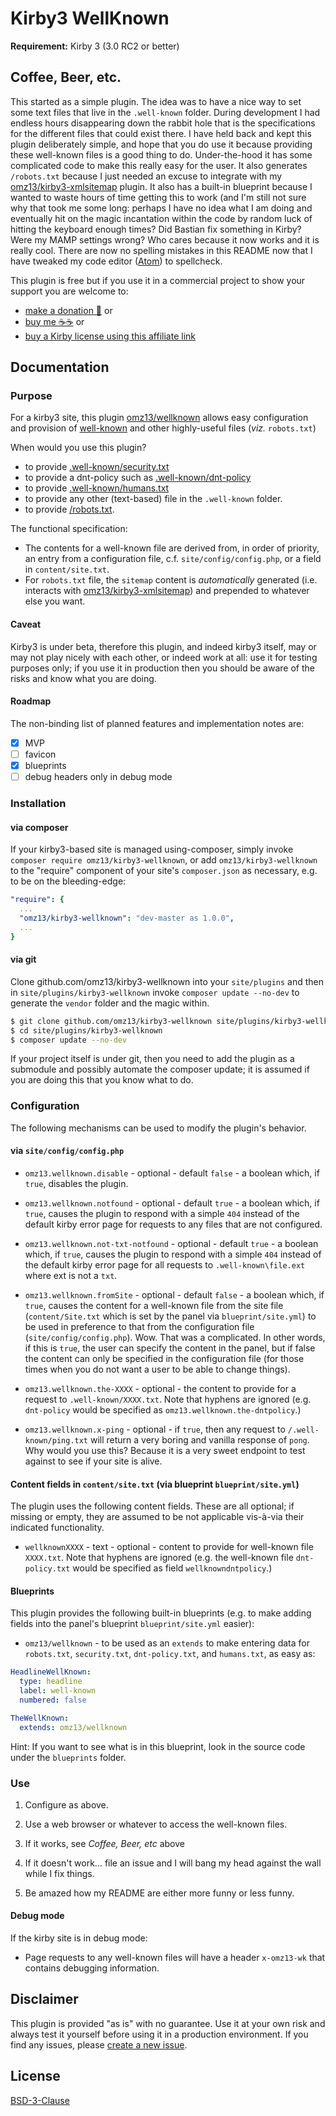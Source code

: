 # Kirby3 WellKnown

**Requirement:** Kirby 3 (3.0 RC2 or better)


## Coffee, Beer, etc.

This started as a simple plugin. The idea was to have a nice way to set some text files that live in the `.well-known` folder. During development I had endless hours disappearing down the rabbit hole that is the specifications for the different files that could exist there. I have held back and kept this plugin deliberately simple, and hope that you do use it because providing these well-known files is a good thing to do. Under-the-hood it has some complicated code to make this really easy for the user. It also generates `/robots.txt` because I just needed an excuse to integrate with my [omz13/kirby3-xmlsitemap](https://github.com/omz13/kirby3-xmlsitemap) plugin. It also has a built-in blueprint because I wanted to waste hours of time getting this to work (and I'm still not sure why that took me some long: perhaps I have no idea what I am doing and eventually hit on the magic incantation within the code by random luck of hitting the keyboard enough times? Did Bastian fix something in Kirby? Were my MAMP settings wrong? Who cares because it now works and it is really cool. There are now no spelling mistakes in this README now that I have tweaked my code editor ([Atom](https://atom.io)) to spellcheck.

This plugin is free but if you use it in a commercial project to show your support you are welcome to:
- [make a donation 🍻](https://www.paypal.me/omz13/10) or
- [buy me ☕☕](https://buymeacoff.ee/omz13) or
- [buy a Kirby license using this affiliate link](https://a.paddle.com/v2/click/1129/36191?link=1170)

## Documentation

### Purpose

For a kirby3 site, this plugin [omz13/wellknown](https://github.com/omz13/kirby3-welllknown) allows easy configuration and provision of [well-known](https://www.iana.org/assignments/well-known-uris/well-known-uris.xhtml) and other highly-useful files (_viz._ `robots.txt`)

When would you use this plugin?

- to provide [.well-known/security.txt](https://securitytxt.org)
- to provide a dnt-policy such as [.well-known/dnt-policy](https://eff.org/dnt-policy)
- to provide [.well-known/humans.txt](http://humanstxt.org)
- to provide any other (text-based) file in the `.well-known` folder.
- to provide [/robots.txt](https://en.wikipedia.org/wiki/Robots_exclusion_standard).


The functional specification:

- The contents for a well-known file are derived from, in order of priority, an entry from a configuration file, c.f. `site/config/config.php`, or a field in `content/site.txt`.
- For `robots.txt` file, the `sitemap` content is _automatically_ generated (i.e. interacts with [omz13/kirby3-xmlsitemap](https://github.com/omz13/kirby3-xmlsitemap)) and prepended to whatever else you want.

#### Caveat

Kirby3 is under beta, therefore this plugin, and indeed kirby3 itself, may or may not play nicely with each other, or indeed work at all: use it for testing purposes only; if you use it in production then you should be aware of the risks and know what you are doing.

#### Roadmap

The non-binding list of planned features and implementation notes are:

- [x] MVP
- [ ] favicon
- [x] blueprints
- [ ] debug headers only in debug mode

### Installation

#### via composer

If your kirby3-based site is managed using-composer, simply invoke `composer require omz13/kirby3-wellknown`, or add `omz13/kirby3-wellknown` to the "require" component of your site's `composer.json` as necessary, e.g. to be on the bleeding-edge:

```yaml
"require": {
  ...
  "omz13/kirby3-wellknown": "dev-master as 1.0.0",
  ...
}
```
#### via git

Clone github.com/omz13/kirby3-wellknown into your `site/plugins` and then in `site/plugins/kirby3-wellknown` invoke ``composer update --no-dev`` to generate the `vendor` folder and the magic within.

```sh
$ git clone github.com/omz13/kirby3-wellknown site/plugins/kirby3-wellknown
$ cd site/plugins/kirby3-wellknown
$ composer update --no-dev
```

If your project itself is under git, then you need to add the plugin as a submodule and possibly automate the composer update; it is assumed if you are doing this that you know what to do.

### Configuration

The following mechanisms can be used to modify the plugin's behavior.

#### via `site/config/config.php`

- `omz13.wellknown.disable` - optional - default `false` - a boolean which, if `true`, disables the plugin.

- `omz13.wellknown.notfound` - optional - default `true` - a boolean which, if `true`, causes the plugin to respond with a simple `404` instead of the default kirby error page for requests to any files that are not configured.

- `omz13.wellknown.not-txt-notfound` - optional - default `true` - a boolean which, if `true`, causes the plugin to respond with a simple `404` instead of the default kirby error page for all requests to `.well-known\file.ext` where ext is not a `txt`.

- `omz13.wellknown.fromSite` - optional - default `false` - a boolean which, if `true`, causes the content for a well-known file from the site file (`content/Site.txt` which is set by the panel via `blueprint/site.yml`) to be used in preference to that from the configuration file (`site/config/config.php`). Wow. That was a complicated. In other words, if this is `true`, the user can specify the content in the panel, but if false the content can only be specified in the configuration file (for those times when you do not want a user to be able to change things).

- `omz13.wellknown.the-XXXX` - optional - the content to provide for a request to `.well-known/XXXX.txt`. Note that hyphens are ignored (e.g. `dnt-policy` would be specified as `omz13.wellknown.the-dntpolicy`.)

- `omz13.wellknown.x-ping` - optional - if `true`, then any request to `/.well-known/ping.txt` will return a very boring and vanilla response of `pong`. Why would you use this? Because it is a very sweet endpoint to test against to see if your site is alive.

#### Content fields in `content/site.txt` (via blueprint `blueprint/site.yml`)

The plugin uses the following content fields. These are all optional; if missing or empty, they are assumed to be not applicable vis-à-via their indicated functionality.

- `wellknownXXXX` - text - optional - content to provide for well-known file `XXXX.txt`. Note that hyphens are ignored (e.g. the well-known file `dnt-policy.txt` would be specified as field `wellknowndntpolicy`.)

#### Blueprints

This plugin provides the following built-in blueprints (e.g. to make adding fields into the panel's blueprint `blueprint/site.yml` easier):

- `omz13/wellknown` - to be used as an `extends` to make entering data for `robots.txt`, `security.txt`, `dnt-policy.txt`, and `humans.txt`, as easy as:

```yaml
HeadlineWellKnown:
  type: headline
  label: well-known
  numbered: false

TheWellKnown:
  extends: omz13/wellknown
```

Hint: If you want to see what is in this blueprint, look in the source code under the `blueprints` folder.

### Use

1. Configure as above.

2. Use a web browser or whatever to access the well-known files.

3. If it works, see _Coffee, Beer, etc_ above

4. If it doesn't work... file an issue and I will bang my head against the wall while I fix things.

5. Be amazed how my README are either more funny or less funny.

#### Debug mode

If the kirby site is in debug mode:

- Page requests to any well-known files will have a header `x-omz13-wk` that contains debugging information.

## Disclaimer

This plugin is provided "as is" with no guarantee. Use it at your own risk and always test it yourself before using it in a production environment. If you find any issues, please [create a new issue](https://github.com/omz13/kirby3-wellknown/issues/new).

## License

[BSD-3-Clause](https://opensource.org/licenses/BSD-3-Clause)

